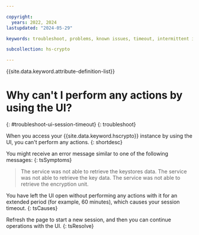 ```yaml
---

copyright:
  years: 2022, 2024
lastupdated: "2024-05-29"

keywords: troubleshoot, problems, known issues, timeout, intermittent issue, session timeout

subcollection: hs-crypto

---
```


{{site.data.keyword.attribute-definition-list}}




# Why can't I perform any actions by using the UI?
{: #troubleshoot-ui-session-timeout}
{: troubleshoot}

When you access your {{site.data.keyword.hscrypto}} instance by using the UI, you can't perform any actions.
{: shortdesc}

You might receive an error message similar to one of the following messages:
{: tsSymptoms}

> The service was not able to retrieve the keystores data.
> The service was not able to retrieve the key data.
> The service was not able to retrieve the encryption unit.

You have left the UI open without performing any actions with it for an extended period (for example, 60 minutes), which causes your session timeout.
{: tsCauses}

Refresh the page to start a new session, and then you can continue operations with the UI.
{: tsResolve}

